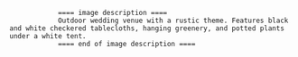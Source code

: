 
                ==== image description ====
                Outdoor wedding venue with a rustic theme. Features black and white checkered tablecloths, hanging greenery, and potted plants under a white tent.
                ==== end of image description ====
                